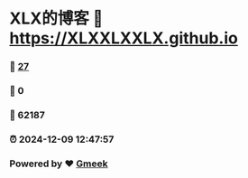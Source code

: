 # XLX的博客 :link: https://XLXXLXXLX.github.io 
### :page_facing_up: [27](https://XLXXLXXLX.github.io/tag.html) 
### :speech_balloon: 0 
### :hibiscus: 62187 
### :alarm_clock: 2024-12-09 12:47:57 
### Powered by :heart: [Gmeek](https://github.com/Meekdai/Gmeek)
